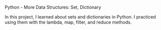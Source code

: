 Python - More Data Structures: Set, Dictionary

In this project, I learned about sets and dictionaries in Python. I practiced using them with the lambda, map, filter, and reduce methods.
